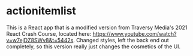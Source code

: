 # actionitemlist

This is a React app that is a modified version from Traversy Media's 2021 React Crash Course, located here: https://www.youtube.com/watch?v=w7ejDZ8SWv8&t=5442s.  Changed styles, left the back end out completely, so this version really just changes the cosmetics of the UI.
